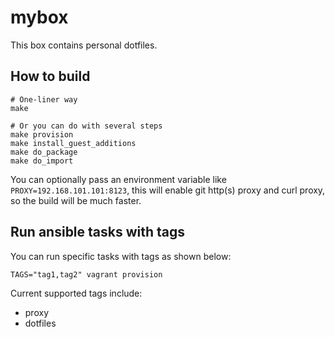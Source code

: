 # mybox

This box contains personal dotfiles.

## How to build

```
# One-liner way
make

# Or you can do with several steps
make provision
make install_guest_additions
make do_package
make do_import
```

You can optionally pass an environment variable like `PROXY=192.168.101.101:8123`, this
will enable git http(s) proxy and curl proxy, so the build will be much faster.

## Run ansible tasks with tags

You can run specific tasks with tags as shown below:

```
TAGS="tag1,tag2" vagrant provision
```

Current supported tags include:

* proxy
* dotfiles
